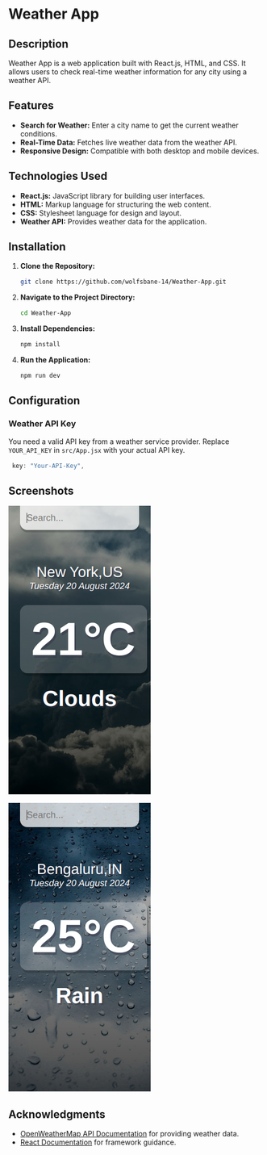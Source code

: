 # Weather App

## Description

Weather App is a web application built with React.js, HTML, and CSS. It allows users to check real-time weather information for any city using a weather API.

## Features

- **Search for Weather:** Enter a city name to get the current weather conditions.
- **Real-Time Data:** Fetches live weather data from the weather API.
- **Responsive Design:** Compatible with both desktop and mobile devices.

## Technologies Used

- **React.js:** JavaScript library for building user interfaces.
- **HTML:** Markup language for structuring the web content.
- **CSS:** Stylesheet language for design and layout.
- **Weather API:** Provides weather data for the application.

## Installation

1. **Clone the Repository:**

   ```bash
   git clone https://github.com/wolfsbane-14/Weather-App.git

   ```

2. **Navigate to the Project Directory:**

   ```bash
   cd Weather-App

   ```

3. **Install Dependencies:**

   ```bash
   npm install

   ```

4. **Run the Application:**
   ```bash
   npm run dev
   ```

## Configuration

### Weather API Key

You need a valid API key from a weather service provider. Replace `YOUR_API_KEY` in `src/App.jsx` with your actual API key.

```javascript
 key: "Your-API-Key",
```

## Screenshots

![Screenshot 1](img1.png)

![Screenshot 2](img2.png)


## Acknowledgments

- [OpenWeatherMap API Documentation](https://openweathermap.org/api) for providing weather data.
- [React Documentation](https://react.dev/) for framework guidance.



```
